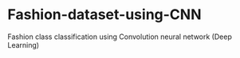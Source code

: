 # Fashion-dataset-using-CNN
Fashion class classification using Convolution neural network (Deep Learning)

